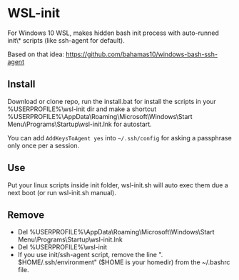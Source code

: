 # WSL-init

For Windows 10 WSL, makes hidden bash init process with auto-runned init\\* scripts (like ssh-agent for default).

Based on that idea: https://github.com/bahamas10/windows-bash-ssh-agent

## Install
Download or clone repo, run the install.bat for install the scripts in your %USERPROFILE%\wsl-init dir and make a shortcut %USERPROFILE%\AppData\Roaming\Microsoft\Windows\Start Menu\Programs\Startup\wsl-init.lnk for autostart.

You can add `AddKeysToAgent yes` into `~/.ssh/config` for asking a passphrase only once per a session.

## Use
Put your linux scripts inside init folder, wsl-init.sh will auto exec them due a next boot (or run wsl-init.sh manual).

## Remove
* Del %USERPROFILE%\AppData\Roaming\Microsoft\Windows\Start Menu\Programs\Startup\wsl-init.lnk
* Del %USERPROFILE%\wsl-init
* If you use init/ssh-agent script, remove the line ". $HOME/.ssh/environment" ($HOME is your homedir) from the ~/.bashrc file.
